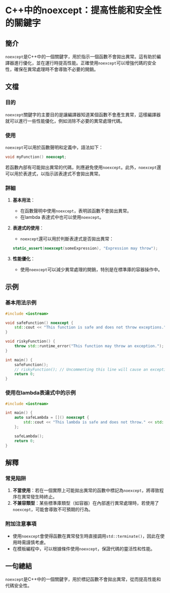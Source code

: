 <!--
Meta Description: # C++中的noexcept：提高性能和安全性的關鍵字 ## 簡介 `noexcept`是C++中的一個關鍵字，用於指示一個函數不會拋出異常。這有助於編譯器進行優化，並在運行時提高性能。正確使用`noexcept`可以增強代碼的安全性，確保在異常處理時不會導致不必要的開銷。 ## 文檔 ### 目...
Meta Keywords: noexcept, std, throw, cpp, void
-->

# C++中的noexcept：提高性能和安全性的關鍵字

## 簡介
`noexcept`是C++中的一個關鍵字，用於指示一個函數不會拋出異常。這有助於編譯器進行優化，並在運行時提高性能。正確使用`noexcept`可以增強代碼的安全性，確保在異常處理時不會導致不必要的開銷。

## 文檔
### 目的
`noexcept`關鍵字的主要目的是讓編譯器知道某個函數不會產生異常，這樣編譯器就可以進行一些性能優化，例如消除不必要的異常處理代碼。

### 使用
`noexcept`可以用於函數聲明和定義中，語法如下：

```cpp
void myFunction() noexcept;
```

若函數內部有可能拋出異常的代碼，則應避免使用`noexcept`。此外，`noexcept`還可以用於表達式，以指示該表達式不會拋出異常。

### 詳細
1. **基本用法**：
   - 在函數聲明中使用`noexcept`，表明該函數不會拋出異常。
   - 在lambda 表達式中也可以使用`noexcept`。

2. **表達式的使用**：
   - `noexcept`還可以用於判斷表達式是否拋出異常：
   ```cpp
   static_assert(noexcept(someExpression), "Expression may throw");
   ```

3. **性能優化**：
   - 使用`noexcept`可以減少異常處理的開銷，特別是在標準庫的容器操作中。

## 示例
### 基本用法示例
```cpp
#include <iostream>

void safeFunction() noexcept {
    std::cout << "This function is safe and does not throw exceptions." << std::endl;
}

void riskyFunction() {
    throw std::runtime_error("This function may throw an exception.");
}

int main() {
    safeFunction();
    // riskyFunction(); // Uncommenting this line will cause an exception
    return 0;
}
```

### 使用在lambda表達式中的示例
```cpp
#include <iostream>

int main() {
    auto safeLambda = []() noexcept {
        std::cout << "This lambda is safe and does not throw." << std::endl;
    };

    safeLambda();
    return 0;
}
```

## 解釋
### 常見陷阱
1. **不當使用**：若在一個實際上可能拋出異常的函數中標記為`noexcept`，將導致程序在異常發生時終止。
2. **不兼容類型**：某些標準庫類型（如容器）在內部進行異常處理時，若使用了`noexcept`，可能會導致不可預期的行為。

### 附加注意事項
- 使用`noexcept`會使得函數在異常發生時直接調用`std::terminate()`，因此在使用時需謹慎考慮。
- 在模板編程中，可以根據條件使用`noexcept`，保證代碼的靈活性和性能。

## 一句總結
`noexcept`是C++中的一個關鍵字，用於標記函數不會拋出異常，從而提高性能和代碼安全性。